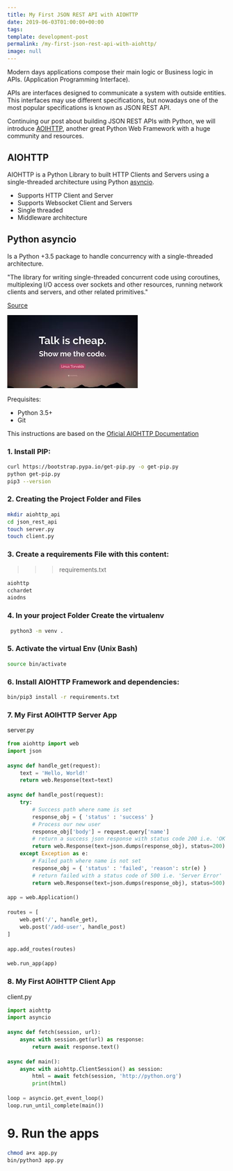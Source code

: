 ```yaml
---
title: My First JSON REST API with AIOHTTP
date: 2019-06-03T01:00:00+00:00
tags: 
template: development-post
permalink: /my-first-json-rest-api-with-aiohttp/
image: null
---
```


Modern days applications compose their main logic or Business logic in APIs. (Application Programming Interface). 

APIs are interfaces designed to communicate a system with outside entities. This interfaces may use different specifications, but nowadays one of the most popular specifications is known as JSON REST API.


Continuing our post about building JSON REST APIs with Python, we will introduce [AOIHTTP](https://aiohttp.readthedocs.io/en/stable/), another great Python Web Framework with a huge community and resources.

## AIOHTTP

AIOHTTP is a Python Library to built HTTP Clients and Servers using a single-threaded architecture using Python [asyncio](https://aiohttp.readthedocs.io/en/stable/glossary.html#term-asyncio).

- Supports HTTP Client and Server
- Supports Websocket Client and Servers
- Single threaded
- Middleware architecture


## Python asyncio

Is a Python +3.5 package to handle concurrency with a single-threaded architecture.

"The library for writing single-threaded concurrent code using coroutines, multiplexing I/O access over sockets and other resources, running network clients and servers, and other related primitives."

[Source](https://aiohttp.readthedocs.io/en/stable/glossary.html#term-asyncio)



![Show me the code](./media/show-me-the-code.jpeg)

Prequisites:

- Python 3.5+
- Git


This instructions are based on the [Oficial AIOHTTP Documentation](https://aiohttp.readthedocs.io/en/stable/)

### 1. Install PIP:

```bash
curl https://bootstrap.pypa.io/get-pip.py -o get-pip.py
python get-pip.py
pip3 --version
```

### 2. Creating the Project Folder and Files

```sh
mkdir aiohttp_api
cd json_rest_api
touch server.py
touch client.py
```

### 3. Create a requirements File with this content:

>>> requirements.txt
```bash
aiohttp
cchardet
aiodns
```

### 4. In your project Folder Create the virtualenv

```bash
 python3 -m venv .
 ```
 
 ### 5. Activate the virtual Env (Unix Bash)
  
 ```bash
 source bin/activate
 ```

### 6. Install AIOHTTP Framework and dependencies:

```bash
bin/pip3 install -r requirements.txt
```
 


### 7. My First AOIHTTP Server App

server.py

```python
from aiohttp import web
import json

async def handle_get(request):
    text = 'Hello, World!'
    return web.Response(text=text)

async def handle_post(request):
    try:
        # Success path where name is set
        response_obj = { 'status' : 'success' }
        # Process our new user
        response_obj['body'] = request.query['name']
        # return a success json response with status code 200 i.e. 'OK'
        return web.Response(text=json.dumps(response_obj), status=200)
    except Exception as e:
        # Failed path where name is not set
        response_obj = { 'status' : 'failed', 'reason': str(e) }
        # return failed with a status code of 500 i.e. 'Server Error'
        return web.Response(text=json.dumps(response_obj), status=500)

app = web.Application()

routes = [
    web.get('/', handle_get),
    web.post('/add-user', handle_post)
]

app.add_routes(routes)

web.run_app(app)
```

### 8. My First AOIHTTP Client App

client.py

```python
import aiohttp
import asyncio

async def fetch(session, url):
    async with session.get(url) as response:
        return await response.text()

async def main():
    async with aiohttp.ClientSession() as session:
        html = await fetch(session, 'http://python.org')
        print(html)

loop = asyncio.get_event_loop()
loop.run_until_complete(main())
```

# 9. Run the apps

```sh
chmod a+x app.py
bin/python3 app.py
```
